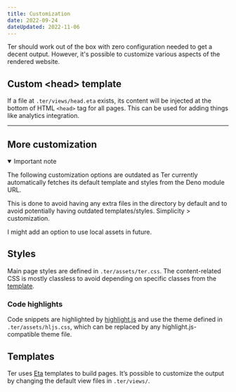 ```yaml
---
title: Customization
date: 2022-09-24
dateUpdated: 2022-11-06
---
```


Ter should work out of the box with zero configuration needed to get a decent
output. However, it's possible to customize various aspects of the rendered
website.

## Custom \<head\> template

If a file at `.ter/views/head.eta` exists, its content will be injected at the
bottom of HTML `<head>` tag for all pages. This can be used for adding things
like analytics integration.

---

## More customization

<details open>
<summary>Important note</summary>

The following customization options are outdated as Ter currently automatically
fetches its default template and styles from the Deno module URL.

This is done to avoid having any extra files in the directory by default and to
avoid potentially having outdated templates/styles. Simplicity > customization.

I might add an option to use local assets in future.

</details>

## Styles

Main page styles are defined in `.ter/assets/ter.css`. The content-related CSS
is mostly classless to avoid depending on specific classes from the
[template](#templates).

### Code highlights

Code snippets are highlighted by [highlight.js](https://highlightjs.org) and use
the theme defined in `.ter/assets/hljs.css`, which can be replaced by any
highlight.js-compatible theme file.

## Templates

Ter uses [Eta](https://eta.js.org/) templates to build pages. It’s possible to
customize the output by changing the default view files in `.ter/views/`.
